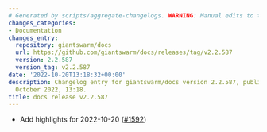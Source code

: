 ```yaml
---
# Generated by scripts/aggregate-changelogs. WARNING: Manual edits to this files will be overwritten.
changes_categories:
- Documentation
changes_entry:
  repository: giantswarm/docs
  url: https://github.com/giantswarm/docs/releases/tag/v2.2.587
  version: 2.2.587
  version_tag: v2.2.587
date: '2022-10-20T13:18:32+00:00'
description: Changelog entry for giantswarm/docs version 2.2.587, published on 20
  October 2022, 13:18.
title: docs release v2.2.587
---
```


- Add highlights for 2022-10-20 ([#1592](https://github.com/giantswarm/docs/pull/1592))
